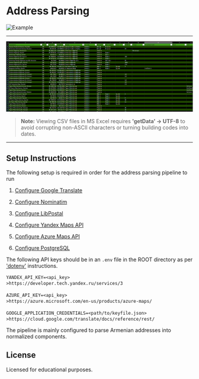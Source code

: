 # Address Parsing

![Example](https://i.imgur.com/m34xrLj.png)

---

![Results](docs\images\Excel.png)

> **Note:** Viewing CSV files in MS Excel requires **'getData' -> UTF-8** to avoid corrupting non-ASCII characters or turning building codes into dates.

---

## Setup Instructions

The following setup is required in order for the address parsing pipeline to run

1. [Configure Google Translate](docs/google_cloud.md)

2. [Configure Nominatim](docs/nominatim.md)

3. [Configure LibPostal](docs/libpostal.md)

4. [Configure Yandex Maps API](docs/yandex_maps.md)

5. [Configure Azure Maps API](docs/azure_maps.md)

6. [Configure PostgreSQL](docs/postgresql.md)


The following API keys should be in an `.env` file in the ROOT directory as per ['dotenv'](https://pypi.org/project/python-dotenv/) instructions.

    YANDEX_API_KEY=<api_key>
    >https://developer.tech.yandex.ru/services/3

    AZURE_API_KEY=<api_key>
    >https://azure.microsoft.com/en-us/products/azure-maps/

    GOOGLE_APPLICATION_CREDENTIALS=<path/to/keyfile.json>
    >https://cloud.google.com/translate/docs/reference/rest/


The pipeline is mainly configured to parse Armenian addresses into normalized components.


## License
Licensed for educational purposes.
